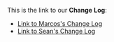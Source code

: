 This is the link to our **Change** **Log**:
* [Link to Marcos's Change Log](https://github.com/maf64/miniproject-601/commits?author=maf64)
* [Link to Sean's Change Log](https://github.com/maf64/miniproject-601/commits?author=sto2njit)


